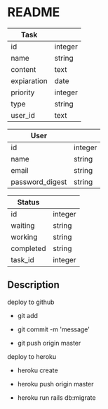 # README


|   Task     |           |
| ---------  | --------  |
|  id        |  integer  |
|  name      |  string   |
| content    |  text     |
| expiaration|  date     |
|  priority  |  integer  |
|  type      |  string   |
|  user_id   |  text     |

|   User           |                |
| -----------      | ----------     |
|  id              |  integer       |
|  name            |  string        |
|  email           |  string        |
|  password_digest |  string        |


|   Status     |             |
| ---------    | --------    |
|  id          |  integer    |
|  waiting     |  string     |
|  working     |  string     |
|  completed   |  string     |
|  task_id     |  integer    |


## Description
deploy to github
* git add
+ git commit -m 'message'
- git push origin master


deploy to heroku
* heroku create
+ heroku push origin master
- heroku run rails db:migrate
